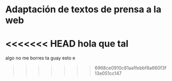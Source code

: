 # Adaptación de textos de prensa a la web

<!-- 
    Explicar en qué ha consistido la adaptación de los textos originales. Incluid en archivos aparte: (a) los textos originales, y (b) los textos adaptados (estos últimos en formato .md)
-->
<<<<<<< HEAD
hola que tal 
=======

algo
no me borres
ta guay esto e
>>>>>>> 6968ce0910c81aa1febbf8a660f3f13e051cc147
